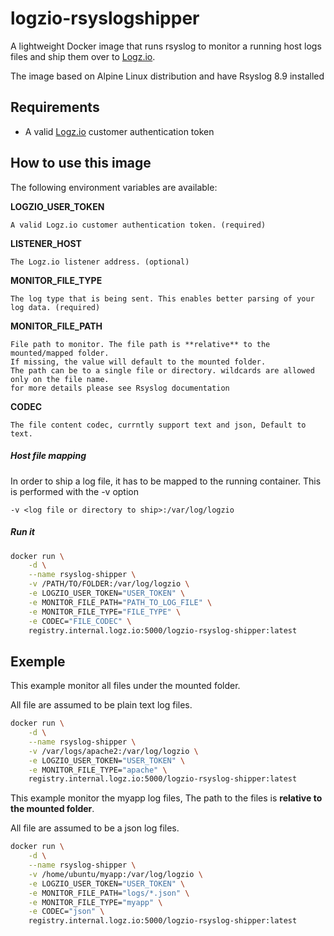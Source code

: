 logzio-rsyslogshipper
=========================

A lightweight Docker image that runs rsyslog to monitor a running host logs files and ship them over to [Logz.io](https://logz.io).

The image based on Alpine Linux distribution and have Rsyslog 8.9 installed

## Requirements
 - A valid [Logz.io](https://logz.io) customer authentication token 


## How to use this image

The following environment variables are available:

**LOGZIO_USER_TOKEN**

	A valid Logz.io customer authentication token. (required)


**LISTENER_HOST**

	The Logz.io listener address. (optional)


**MONITOR_FILE_TYPE**

	The log type that is being sent. This enables better parsing of your log data. (required)


**MONITOR_FILE_PATH**

	File path to monitor. The file path is **relative** to the mounted/mapped folder.
	If missing, the value will default to the mounted folder.
	The path can be to a single file or directory. wildcards are allowed only on the file name. 
	for more details please see Rsyslog documentation 

**CODEC**

	The file content codec, currntly support text and json, Default to text.




##### Host file mapping

In order to ship a log file, it has to be mapped to the running container.
This is performed with the -v option

`-v <log file or directory to ship>:/var/log/logzio`
 
 
 
##### Run it

``` bash
docker run \
	-d \
	--name rsyslog-shipper \
	-v /PATH/TO/FOLDER:/var/log/logzio \
	-e LOGZIO_USER_TOKEN="USER_TOKEN" \
	-e MONITOR_FILE_PATH="PATH_TO_LOG_FILE" \
	-e MONITOR_FILE_TYPE="FILE_TYPE" \
	-e CODEC="FILE_CODEC" \
	registry.internal.logz.io:5000/logzio-rsyslog-shipper:latest
```


## Exemple

This example monitor all files under the mounted folder. 

All file are assumed to be plain text log files.  

``` bash
docker run \
	-d \
	--name rsyslog-shipper \
	-v /var/logs/apache2:/var/log/logzio \
	-e LOGZIO_USER_TOKEN="USER_TOKEN" \
	-e MONITOR_FILE_TYPE="apache" \
	registry.internal.logz.io:5000/logzio-rsyslog-shipper:latest
```



This example monitor the myapp log files, The path to the files is **relative to the mounted folder**. 

All file are assumed to be a json log files.

``` bash
docker run \
	-d \
	--name rsyslog-shipper \
	-v /home/ubuntu/myapp:/var/log/logzio \
	-e LOGZIO_USER_TOKEN="USER_TOKEN" \
	-e MONITOR_FILE_PATH="logs/*.json" \
	-e MONITOR_FILE_TYPE="myapp" \
	-e CODEC="json" \
	registry.internal.logz.io:5000/logzio-rsyslog-shipper:latest
```


